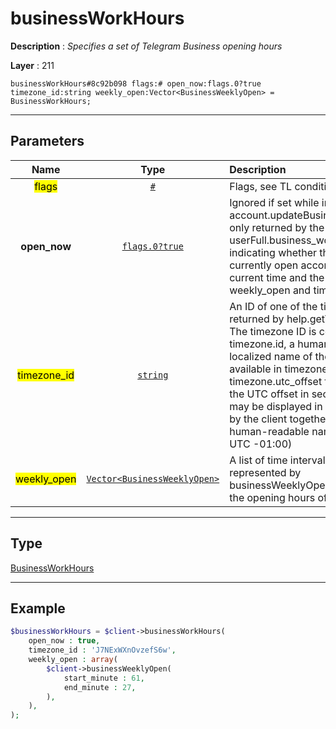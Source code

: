 # businessWorkHours

**Description** : *Specifies a set of Telegram Business opening hours*

**Layer** : 211

```tl
businessWorkHours#8c92b098 flags:# open_now:flags.0?true timezone_id:string weekly_open:Vector<BusinessWeeklyOpen> = BusinessWorkHours;
```

---

## Parameters

| Name | Type | Description |
| :---: | :---: | :--- |
| <mark>flags</mark> | [`#`](type/#) | Flags, see TL conditional fields |
| **open_now** | [`flags.0?true`](type/true) | Ignored if set while invoking account.updateBusinessWorkHours, only returned by the server in userFull.business_work_hours, indicating whether the business is currently open according to the current time and the values in weekly_open and timezone |
| <mark>timezone_id</mark> | [`string`](type/string) | An ID of one of the timezones returned by help.getTimezonesList.    The timezone ID is contained timezone.id, a human-readable, localized name of the timezone is available in timezone.name and the timezone.utc_offset field contains the UTC offset in seconds, which may be displayed in hh:mm format by the client together with the human-readable name (i.e. $name UTC -01:00) |
| <mark>weekly_open</mark> | [`Vector<BusinessWeeklyOpen>`](type/BusinessWeeklyOpen) | A list of time intervals (max 28) represented by businessWeeklyOpen », indicating the opening hours of their business |

---

## Type

[BusinessWorkHours](type/BusinessWorkHours)

---

## Example

```php
$businessWorkHours = $client->businessWorkHours(
	open_now : true,
	timezone_id : 'J7NExWXnOvzefS6w',
	weekly_open : array(
		$client->businessWeeklyOpen(
			start_minute : 61,
			end_minute : 27,
		),
	),
);
```